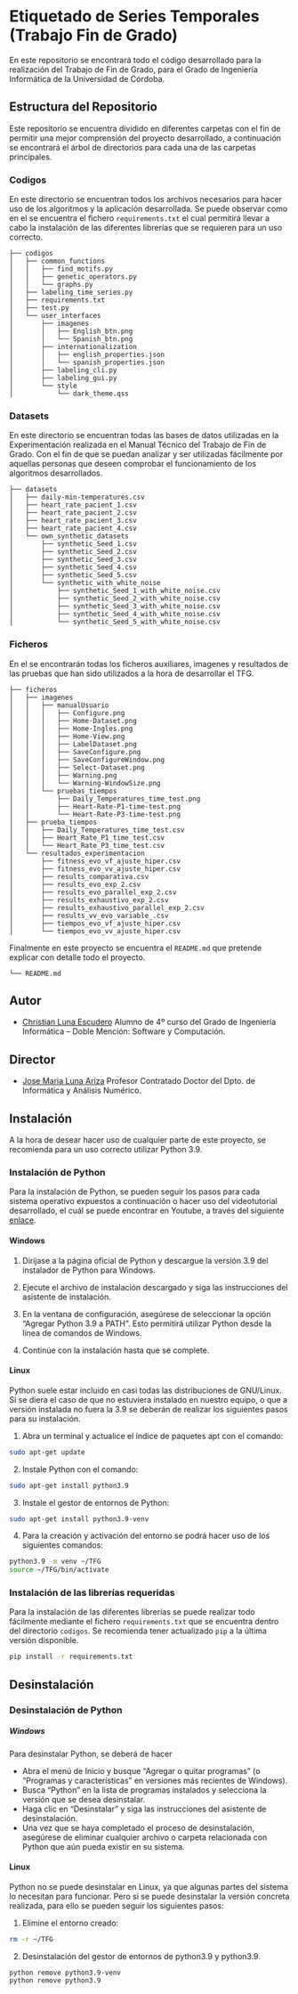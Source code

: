 
# Etiquetado de Series Temporales (Trabajo Fin de Grado)

En este repositorio se encontrará todo el código desarrollado para la realización del Trabajo de Fin de Grado, para el Grado de Ingeniería Informática de la Universidad de Córdoba.

## Estructura del Repositorio
Este repositorio se encuentra dividido en diferentes carpetas con el fin de permitir una mejor comprensión del proyecto desarrollado, a continuación se encontrará el árbol de directorios para cada una de las carpetas principales.
### Codigos
En este directorio se encuentran todos los archivos necesarios para hacer uso de los algoritmos y la aplicación desarrollada. Se puede observar como en el se encuentra el fichero ```requirements.txt``` el cual permitirá llevar a cabo la instalación de las diferentes librerías que se requieren para un uso correcto. 


    ├── codigos
    │   ├── common_functions
    │   │   ├── find_motifs.py
    │   │   ├── genetic_operators.py
    │   │   └── graphs.py
    │   ├── labeling_time_series.py
    │   ├── requirements.txt
    │   ├── test.py
    │   └── user_interfaces
    │       ├── imagenes
    │       │   ├── English_btn.png
    │       │   └── Spanish_btn.png
    │       ├── internationalization
    │       │   ├── english_properties.json
    │       │   └── spanish_properties.json
    │       ├── labeling_cli.py
    │       ├── labeling_gui.py
    │       └── style
    │           └── dark_theme.qss

### Datasets
En este directorio se encuentran todas las bases de datos utilizadas en la Experimentación realizada en el Manual Técnico del Trabajo de Fin de Grado. Con el fin de que se puedan analizar y ser utilizadas fácilmente por aquellas personas que deseen comprobar el funcionamiento de los algoritmos desarrollados.

    ├── datasets
    │   ├── daily-min-temperatures.csv
    │   ├── heart_rate_pacient_1.csv
    │   ├── heart_rate_pacient_2.csv
    │   ├── heart_rate_pacient_3.csv
    │   ├── heart_rate_pacient_4.csv
    │   └── own_synthetic_datasets
    │       ├── synthetic_Seed_1.csv
    │       ├── synthetic_Seed_2.csv
    │       ├── synthetic_Seed_3.csv
    │       ├── synthetic_Seed_4.csv
    │       ├── synthetic_Seed_5.csv
    │       └── synthetic_with_white_noise
    │           ├── synthetic_Seed_1_with_white_noise.csv
    │           ├── synthetic_Seed_2_with_white_noise.csv
    │           ├── synthetic_Seed_3_with_white_noise.csv
    │           ├── synthetic_Seed_4_with_white_noise.csv
    │           └── synthetic_Seed_5_with_white_noise.csv


### Ficheros
En el se encontrarán todas los ficheros auxiliares, imagenes y resultados de las pruebas que han sido utilizados a la hora de desarrollar el TFG. 

    ├── ficheros
    │   ├── imagenes
    │   │   ├── manualUsuario
    │   │   │   ├── Configure.png
    │   │   │   ├── Home-Dataset.png
    │   │   │   ├── Home-Ingles.png
    │   │   │   ├── Home-View.png
    │   │   │   ├── LabelDataset.png
    │   │   │   ├── SaveConfigure.png
    │   │   │   ├── SaveConfigureWindow.png
    │   │   │   ├── Select-Dataset.png
    │   │   │   ├── Warning.png
    │   │   │   └── Warning-WindowSize.png
    │   │   └── pruebas_tiempos
    │   │       ├── Daily_Temperatures_time_test.png
    │   │       ├── Heart-Rate-P1-time-test.png
    │   │       └── Heart-Rate-P3-time-test.png
    │   ├── prueba_tiempos
    │   │   ├── Daily_Temperatures_time_test.csv
    │   │   ├── Heart_Rate_P1_time_test.csv
    │   │   └── Heart_Rate_P3_time_test.csv
    │   └── resultados_experimentacion
    │       ├── fitness_evo_vf_ajuste_hiper.csv
    │       ├── fitness_evo_vv_ajuste_hiper.csv
    │       ├── results_comparativa.csv
    │       ├── results_evo_exp_2.csv
    │       ├── results_evo_parallel_exp_2.csv
    │       ├── results_exhaustivo_exp_2.csv
    │       ├── results_exhaustivo_parallel_exp_2.csv
    │       ├── results_vv_evo_variable_.csv
    │       ├── tiempos_evo_vf_ajuste_hiper.csv
    │       └── tiempos_evo_vv_ajuste_hiper.csv

Finalmente en este proyecto se encuentra el ```README.md``` que pretende explicar con detalle todo el proyecto.

    └── README.md


## Autor

- [Christian Luna Escudero](https://www.github.com/ChrisLe7) Alumno de 4º curso del Grado de Ingeniería Informática – Doble Mención: Software y Computación.

## Director
- [Jose Maria Luna Ariza](https://github.com/jmluna) Profesor Contratado Doctor del Dpto. de Informática y Análisis Numérico.


## Instalación

A la hora de desear hacer uso de cualquier parte de este proyecto, se recomienda para un uso correcto utilizar Python 3.9.

### Instalación de Python
Para la instalación de Python, se pueden seguir los pasos para cada sistema operativo expuestos a continuación o hacer uso del videotutorial desarrollado, el cuál se puede encontrar en Youtube, a través del siguiente [enlace](https://www.youtube.com/watch?v=TDQdaDHtyGA).

#### Windows
1. Diríjase a la página oficial de Python y descargue la versión 3.9 del instalador de Python
para Windows.

2. Ejecute el archivo de instalación descargado y siga las instrucciones del asistente de instalación.

3. En la ventana de configuración, asegúrese de seleccionar la opción “Agregar Python 3.9 a PATH”. Esto permitirá utilizar Python desde la línea de comandos de Windows.

4. Continúe con la instalación hasta que se complete.

#### Linux 

Python suele estar incluido en casi todas las distribuciones de GNU/Linux. Si se diera el caso de que no estuviera instalado en nuestro equipo, o que a versión instalada no fuera la 3.9 se deberán de realizar los siguientes pasos para su instalación.
1. Abra un terminal y actualice el índice de paquetes apt con el comando:
```bash
sudo apt-get update
```
2. Instale Python con el comando:
```bash
sudo apt-get install python3.9
```
3. Instale el gestor de entornos de Python:
```bash
sudo apt-get install python3.9-venv
```
4. Para la creación y activación del entorno se podrá hacer uso de los siguientes comandos:
```bash
python3.9 -m venv ~/TFG
source ~/TFG/bin/activate
```
###  Instalación de las librerías requeridas
Para la instalación de las diferentes librerías se puede realizar todo fácilmente mediante el fichero `requirements.txt` que se encuentra dentro del directorio `codigos`. Se recomienda tener actualizado `pip` a la última versión disponible.

```bash
pip install -r requirements.txt
```

## Desinstalación

### Desinstalación de Python
##### Windows
Para desinstalar Python, se deberá de hacer

- Abra el menú de Inicio y busque “Agregar o quitar programas” (o “Programas y características” en versiones más recientes de Windows).
- Busca “Python” en la lista de programas instalados y selecciona la versión que se desea desinstalar.
- Haga clic en “Desinstalar” y siga las instrucciones del asistente de desinstalación.
- Una vez que se haya completado el proceso de desinstalación, asegúrese de eliminar cualquier archivo o carpeta relacionada con Python que aún pueda existir en su sistema.

#### Linux
Python no se puede desinstalar en Linux, ya que algunas partes del sistema lo necesitan para funcionar. Pero si se puede desinstalar la versión concreta realizada, para ello se pueden seguir los siguientes pasos:
1. Elimine el entorno creado:
```bash
rm -r ~/TFG
```
2. Desinstalación del gestor de entornos de python3.9 y python3.9.
```bahs
python remove python3.9-venv
python remove python3.9
```